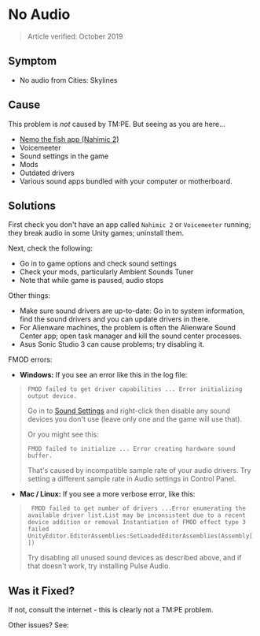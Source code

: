 # No Audio
> Article verified: October 2019

## Symptom

* No audio from Cities: Skylines

## Cause

This problem is _not_ caused by TM:PE. But seeing as you are here...

* [Nemo the fish app (Nahimic 2)](https://steamcommunity.com/app/255710/discussions/0/1649919326323114881/)
* Voicemeeter
* Sound settings in the game
* Mods
* Outdated drivers
* Various sound apps bundled with your computer or motherboard.

## Solutions

First check you don't have an app called `Nahimic 2` or `Voicemeeter` running; they break audio in some Unity games; uninstall them.

Next, check the following:

* Go in to game options and check sound settings
* Check your mods, particularly Ambient Sounds Tuner
* Note that while game is paused, audio stops

Other things:

* Make sure sound drivers are up-to-date: Go in to system information, find the sound drivers and you can update drivers in there.
* For Alienware machines, the problem is often the Alienware Sound Center app; open task manager and kill the sound center processes.
* Asus Sonic Studio 3 can cause problems; try disabling it.

FMOD errors:

* **Windows:** If you see an error like this in the log file:
> ```FMOD failed to get driver capabilities ... Error initializing output device.```
>  
> Go in to [Sound Settings](https://www.isunshare.com/windows-10/3-ways-to-open-sounds-settings-in-windows-10.html) and right-click then disable any sound devices you don't use (leave only one and the game will use that).
>  
> Or you might see this:
>  
> ```FMOD failed to initialize ... Error creating hardware sound buffer.```
>  
> That's caused by incompatible sample rate of your audio drivers. Try setting a different sample rate in Audio settings in Control Panel.
* **Mac / Linux:** If you see a more verbose error, like this:
> ``` FMOD failed to get number of drivers ...Error enumerating the available driver list.List may be inconsistent due to a recent device addition or removal Instantiation of FMOD effect type 3 failed UnityEditor.EditorAssemblies:SetLoadedEditorAssemblies(Assembly[])​```
>  
> Try disabling all unused sound devices as described above, and if that doesn't work, try installing Pulse Audio.

## Was it Fixed?

If not, consult the internet - this is clearly not a TM:PE problem.

Other issues? See: [](Troubleshooting.md)
